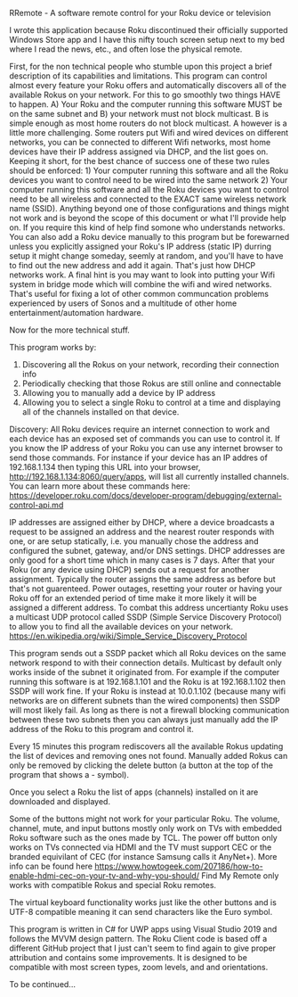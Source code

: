 ﻿RRemote - A software remote control for your Roku device or television

I wrote this application because Roku discontinued their officially supported
Windows Store app and I have this nifty touch screen setup next to my bed where
I read the news, etc., and often lose the physical remote. 

First, for the non technical people who stumble upon this project a brief
description of its capabilities and limitations. This program can control
almost every feature your Roku offers and automatically discovers all of the
available Rokus on your network. For this to go smoothly two things HAVE to
happen. A) Your Roku and the computer running this software MUST be on the
same subnet and B) your network must not block multicast. B is simple enough
as most home routers do not block multicast. A however is a little more
challenging. Some routers put Wifi and wired devices on different networks,
you can be connected to different Wifi networks, most home devices have their
IP address assigned via DHCP, and the list goes on. Keeping it short, for the
best chance of success one of these two rules should be
enforced:
	1) Your computer running this software and all the Roku devices you want to
	control need to be wired into the same network
	2) Your computer running this software and all the Roku devices you want to
	control need to be all wireless and connected to the EXACT same wireless
	network name (SSID).
Anything beyond one of those configurations and things might not work and is
beyond the scope of this document or what I'll provide help on. If you require
this kind of help find somone who understands networks. You can also add a 
Roku device manually to this program but be forewarned unless you explicitly
assigned your Roku's IP address (static IP) durring setup it might change 
someday, seemly at random, and you'll have to have to find out the new address
and add it again. That's just how DHCP networks work. A final hint is 
you may want to look into putting your Wifi system in bridge mode which will 
combine the wifi and wired networks. That's useful for fixing a lot of other
common communcation problems experienced by users of Sonos and a multitude
of other home entertainment/automation hardware.

Now for the more technical stuff.

This program works by:
1) Discovering all the Rokus on your network, recording their connection info
2) Periodically checking that those Rokus are still online and connectable
3) Allowing you to manually add a device by IP address
4) Allowing you to select a single Roku to control at a time and displaying
all of the channels installed on that device.

Discovery:
All Roku devices require an internet connection to work and each device has
an exposed set of commands you can use to control it. If you know the IP
address of your Roku you can use any internet browser to send those commands.
For instance if your device has an IP addres of 192.168.1.134 then typing 
this URL into your browser, http://192.168.1.134:8060/query/apps, will list all
currently installed channels. You can learn more about these commands here:
https://developer.roku.com/docs/developer-program/debugging/external-control-api.md

IP addresses are assigned either by DHCP, where a device broadcasts a request
to be assigned an address and the nearest router responds with one, or are
setup statically, i.e. you manually chose the address and configured the 
subnet, gateway, and/or DNS settings. DHCP addresses are only good for a short
time which in many cases is 7 days. After that your Roku (or any device using
DHCP) sends out a request for another assignment. Typically the router assigns
the same address as before but that's not guarenteed. Power outages, resetting
your router or having your Roku off for an extended period of time make it
more likely it will be assigned a different address. To combat this address
uncertianty Roku uses a multicast UDP protocol called SSDP (Simple Service 
Discovery Protocol) to allow you to find all the available devices on your 
network. https://en.wikipedia.org/wiki/Simple_Service_Discovery_Protocol

This program sends out a SSDP packet which all Roku devices on the same
network respond to with their connection details. Multicast by default only 
works inside of the subnet it originated from. For example if the computer
running this software is at 192.168.1.101 and the Roku is at 192.168.1.102
then SSDP will work fine. If your Roku is instead at 10.0.1.102 (because
many wifi networks are on different subnets than the wired components)
then SSDP will most likely fail. As long as there is not a firewall
blocking communication between these two subnets then you can always just
manually add the IP address of the Roku to this program and control it.

Every 15 minutes this program rediscovers all the available Rokus updating
the list of devices and removing ones not found. Manually added Rokus can
only be removed by clicking the delete button (a button at the top of the
program that shows a - symbol).

Once you select a Roku the list of apps (channels) installed on it are
downloaded and displayed.

Some of the buttons might not work for your particular Roku. The volume,
channel, mute, and input buttons mostly only work on TVs with embedded
Roku software such as the ones made by TCL. The power off button only
works on TVs connected via HDMI and the TV must support CEC or the branded
equivilant of CEC (for instance Samsung calls it AnyNet+). More info can be
found here https://www.howtogeek.com/207186/how-to-enable-hdmi-cec-on-your-tv-and-why-you-should/
Find My Remote only works with compatible Rokus and special Roku remotes.

The virtual keyboard functionality works just like the other buttons and is
UTF-8 compatible meaning it can send characters like the Euro symbol.

This program is written in C# for UWP apps using Visual Studio 2019 and follows
the MVVM design pattern. The Roku Client code is based off a different GitHub
project that I just can't seem to find again to give proper attribution and 
contains some improvements. It is designed to be compatible with most screen 
types, zoom levels, and and orientations. 

To be continued...
